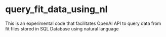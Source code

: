 # query_fit_data_using_nl
This is an experimental code that facilitates OpenAI API to query data from fit files stored in SQL Database using natural language

